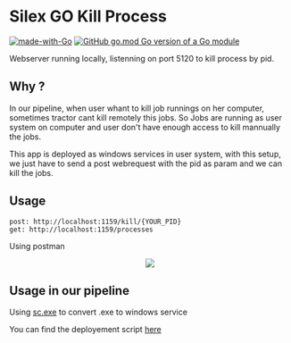 # Silex GO Kill Process
[![made-with-Go](https://img.shields.io/badge/Made%20with-Go-1f425f.svg)](http://golang.org)
[![GitHub go.mod Go version of a Go module](https://img.shields.io/github/go-mod/go-version/artfxdev/silex_GoKillProcess)](https://github.com/ArtFXDev/silex_GoKillProcess)

Webserver running locally, listenning on port 5120 to kill process by pid.

## Why ?
In our pipeline, when user whant to kill job runnings on her computer, sometimes tractor cant kill remotely this jobs.
So Jobs are running as user system on computer and user don't have enough access to kill mannually the jobs.

This app is deployed as windows services in user system, with this setup, we just have to send a post webrequest with the pid as param and we can kill the jobs.


## Usage

```
post: http://localhost:1159/kill/{YOUR_PID}
get: http://localhost:1159/processes
```
Using postman 
<p align="center">
  <img src="https://github.com/ArtFXDev/silex_GoKillProcess/blob/main/screenshots/postrequest.png?raw=true">
</p>

## Usage in our pipeline
Using [sc.exe](https://docs.microsoft.com/en-us/windows-server/administration/windows-commands/sc-create) to convert .exe to windows service

You can find the deployement script [here](https://github.com/ArtFXDev/silex_fog_snapin/blob/main/gokillprocess/go-killprocess.ps1)
